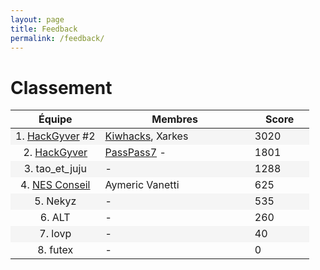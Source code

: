 ```yaml
---
layout: page
title: Feedback
permalink: /feedback/
---
```


Classement
==========

<table>
  <thead>
    <tr style="border-right: none; border-left: none;">
      <th style="text-align: center; width: 30%">Équipe</th>
      <th style="width: 50%">Membres</th>
      <th style="width: 20%">Score</th>
    </tr>
  </thead>
  <tbody>
    <tr style="background-color: #f5f5f5;">
      <td style="text-align: center">1. <a href="https://twitter.com/Hack_Gyver">HackGyver</a> #2</td>
      <td><a href="https://twitter.com/Kiwhacks">Kiwhacks</a>, Xarkes</td>
      <td>3020</td>
    </tr>
    <tr>
      <td style="text-align: center">2. <a href="https://twitter.com/Hack_Gyver">HackGyver</a></td>
      <td><a href="https://twitter.com/PassPass7">PassPass7</a> - </td>
      <td>1801</td>
    </tr>
    <tr style="background-color: #f5f5f5;">
      <td style="text-align: center">3. tao_et_juju</td>
      <td> - </td>
      <td>1288</td>
    </tr>
    <tr>
      <td style="text-align: center">4. <a href="http://www.nes.fr/fr/">NES Conseil</a></td>
      <td>Aymeric Vanetti</td>
      <td>625</td>
    </tr>
    <tr style="background-color: #f5f5f5;">
      <td style="text-align: center">5. Nekyz</td>
      <td> - </td>
      <td>535</td>
    </tr>
    <tr>
      <td style="text-align: center">6. ALT</td>
      <td> - </td>
      <td>260</td>
    </tr>
	<tr style="background-color: #f5f5f5;">
      <td style="text-align: center">7. lovp</td>
      <td> - </td>
      <td>40</td>
    </tr>
    <tr>
      <td style="text-align: center">8. futex</td>
      <td> - </td>
      <td>0</td>
    </tr>
  </tbody>
</table>